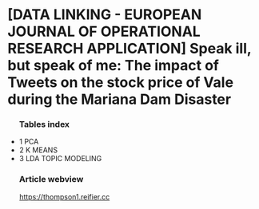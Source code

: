 # [DATA LINKING - EUROPEAN JOURNAL OF OPERATIONAL RESEARCH APPLICATION] Speak ill, but speak of me: The impact of Tweets on the stock price of Vale during the Mariana Dam Disaster 
### &nbsp;&nbsp;&nbsp;&nbsp;&nbsp;&nbsp;Tables index

* 1 PCA
* 2 K MEANS
* 3 LDA TOPIC MODELING

### &nbsp;&nbsp;&nbsp;&nbsp;&nbsp;&nbsp;Article webview

&nbsp;&nbsp;&nbsp;&nbsp;&nbsp;&nbsp;https://thompson1.reifier.cc
